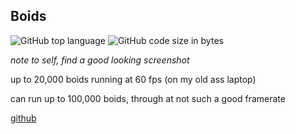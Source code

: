 
## Boids

![GitHub top language](https://img.shields.io/github/languages/top/ollielynas/rust-boid)
![GitHub code size in bytes](https://img.shields.io/github/languages/code-size/ollielynas/rust-boid)


*note to self, find a good looking screenshot*


up to 20,000 boids running at 60 fps (on my old ass laptop)

can run up to 100,000 boids, through at not such a good framerate

[github](https://github.com/ollielynas/rust-boid)